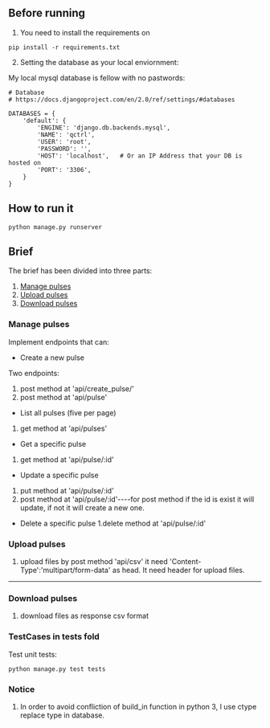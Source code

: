 ## Before running

1. You need to install the requirements on 

`pip install -r requirements.txt`

2. Setting the database as your local enviornment:

My local mysql database is fellow with no pastwords:

```
# Database
# https://docs.djangoproject.com/en/2.0/ref/settings/#databases

DATABASES = {
    'default': {
        'ENGINE': 'django.db.backends.mysql',
        'NAME': 'qctrl',
        'USER': 'root',
        'PASSWORD': '',
        'HOST': 'localhost',   # Or an IP Address that your DB is hosted on
        'PORT': '3306',
    }
}
```

## How to run it

`python manage.py runserver`


## Brief

The brief has been divided into three parts:

1.  [Manage pulses](#manage-pulses)
1.  [Upload pulses](#upload-pulses)
1.  [Download pulses](#download-pulses)

### Manage pulses

Implement endpoints that can:

- Create a new pulse

Two endpoints:
1. post method at 'api/create_pulse/'
2. post method at 'api/pulse'

- List all pulses (five per page)
1. get method at 'api/pulses'

- Get a specific pulse
1. get method at 'api/pulse/:id'

- Update a specific pulse

1. put method at 'api/pulse/:id'
2. post method at 'api/pulse/:id'----for post method if the id is exist it will update, if not it will create a new one.

- Delete a specific pulse
1.delete method at 'api/pulse/:id'

### Upload pulses

1. upload files by post method 'api/csv' it need 'Content-Type':'multipart/form-data' as head. It need header for upload files.


---

### Download pulses

1. download files as response csv format


### TestCases in tests fold

Test unit tests:

`python manage.py test tests`


### Notice

1. In order to avoid confliction of build_in function in python 3, I use ctype replace type in database.

